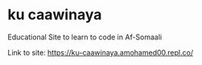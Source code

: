 # ku caawinaya

Educational Site to learn to code in Af-Somaali

Link to site: https://ku-caawinaya.amohamed00.repl.co/
